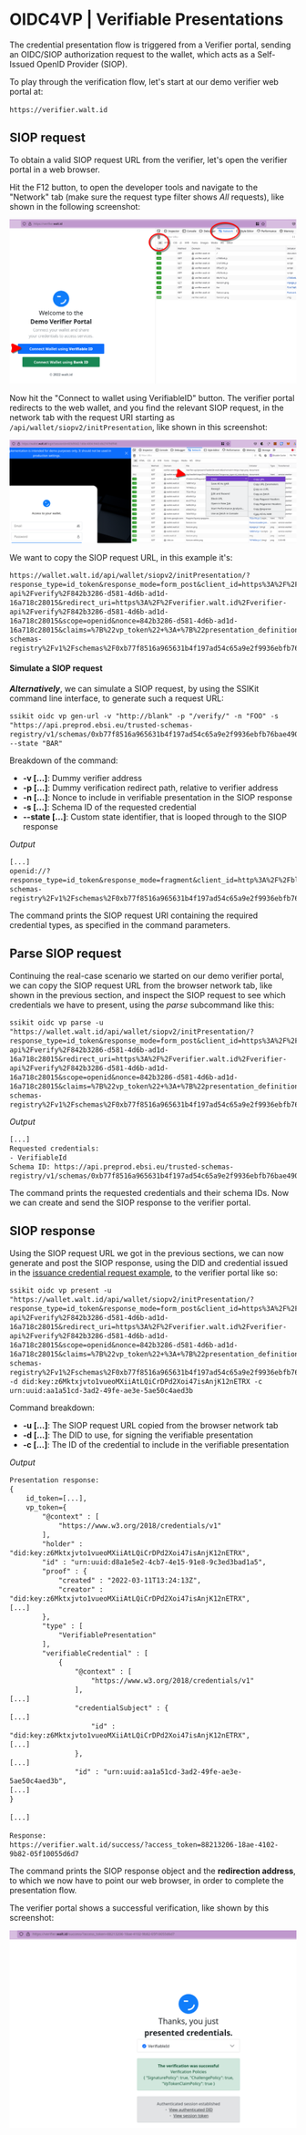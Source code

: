 # OIDC4VP | Verifiable Presentations

The credential presentation flow is triggered from a Verifier portal, sending an OIDC/SIOP authorization request to the wallet, which acts as a Self-Issued OpenID Provider (SIOP).

To play through the verification flow, let's start at our demo verifier web portal at:

`https://verifier.walt.id`

## SIOP request

To obtain a valid SIOP request URL from the verifier, let's open the verifier portal in a web browser.

Hit the F12 button, to open the developer tools and navigate to the "Network" tab (make sure the request type filter shows _All_ requests), like shown in the following screenshot:

![Verifier portal and network tab](../../../oidc/verifier-portal-network-tab.png)

Now hit the "Connect to wallet using VerifiableID" button. The verifier portal redirects to the web wallet, and you find the relevant SIOP request, in the network tab with the request URI starting as `/api/wallet/siopv2/initPresentation`, like shown in this screenshot:

![Wallet SIOP redirection](../../../oidc/wallet-siop-redirect.png)

We want to copy the SIOP request URL, in this example it's:

```
https://wallet.walt.id/api/wallet/siopv2/initPresentation/?response_type=id_token&response_mode=form_post&client_id=https%3A%2F%2Fverifier.walt.id%2Fverifier-api%2Fverify%2F842b3286-d581-4d6b-ad1d-16a718c28015&redirect_uri=https%3A%2F%2Fverifier.walt.id%2Fverifier-api%2Fverify%2F842b3286-d581-4d6b-ad1d-16a718c28015&scope=openid&nonce=842b3286-d581-4d6b-ad1d-16a718c28015&claims=%7B%22vp_token%22+%3A+%7B%22presentation_definition%22+%3A+%7B%22id%22+%3A+%221%22%2C+%22input_descriptors%22+%3A+%5B%7B%22id%22+%3A+%221%22%2C+%22schema%22+%3A+%7B%22uri%22+%3A+%22https%3A%2F%2Fapi.preprod.ebsi.eu%2Ftrusted-schemas-registry%2Fv1%2Fschemas%2F0xb77f8516a965631b4f197ad54c65a9e2f9936ebfb76bae4906d33744dbcc60ba%22%7D%7D%5D%7D%7D%7D
```

#### Simulate a SIOP request

_**Alternatively**_, we can simulate a SIOP request, by using the SSIKit command line interface, to generate such a request URL:

```
ssikit oidc vp gen-url -v "http://blank" -p "/verify/" -n "FOO" -s "https://api.preprod.ebsi.eu/trusted-schemas-registry/v1/schemas/0xb77f8516a965631b4f197ad54c65a9e2f9936ebfb76bae4906d33744dbcc60ba" --state "BAR"
```

Breakdown of the command:

* **-v \[...]**: Dummy verifier address
* **-p \[...]**: Dummy verification redirect path, relative to verifier address
* **-n \[...]**: Nonce to include in verifiable presentation in the SIOP response
* **-s \[...]**: Schema ID of the requested credential
* **--state \[...]**: Custom state identifier, that is looped through to the SIOP response

_Output_

```
[...]
openid://?response_type=id_token&response_mode=fragment&client_id=http%3A%2F%2Fblank%2Fverify%2F&redirect_uri=http%3A%2F%2Fblank%2Fverify%2F&scope=openid&nonce=FOO&claims=%7B%22vp_token%22+%3A+%7B%22presentation_definition%22+%3A+%7B%22id%22+%3A+null%2C+%22input_descriptors%22+%3A+%5B%7B%22id%22+%3A+null%2C+%22schema%22+%3A+%7B%22uri%22+%3A+%22https%3A%2F%2Fapi.preprod.ebsi.eu%2Ftrusted-schemas-registry%2Fv1%2Fschemas%2F0xb77f8516a965631b4f197ad54c65a9e2f9936ebfb76bae4906d33744dbcc60ba%22%7D%7D%5D%7D%7D%7D&state=BAR
```

The command prints the SIOP request URI containing the required credential types, as specified in the command parameters.

## Parse SIOP request

Continuing the real-case scenario we started on our demo verifier portal, we can copy the SIOP request URL from the browser network tab, like shown in the previous section, and inspect the SIOP request to see which credentials we have to present, using the _parse_ subcommand like this:

```
ssikit oidc vp parse -u "https://wallet.walt.id/api/wallet/siopv2/initPresentation/?response_type=id_token&response_mode=form_post&client_id=https%3A%2F%2Fverifier.walt.id%2Fverifier-api%2Fverify%2F842b3286-d581-4d6b-ad1d-16a718c28015&redirect_uri=https%3A%2F%2Fverifier.walt.id%2Fverifier-api%2Fverify%2F842b3286-d581-4d6b-ad1d-16a718c28015&scope=openid&nonce=842b3286-d581-4d6b-ad1d-16a718c28015&claims=%7B%22vp_token%22+%3A+%7B%22presentation_definition%22+%3A+%7B%22id%22+%3A+%221%22%2C+%22input_descriptors%22+%3A+%5B%7B%22id%22+%3A+%221%22%2C+%22schema%22+%3A+%7B%22uri%22+%3A+%22https%3A%2F%2Fapi.preprod.ebsi.eu%2Ftrusted-schemas-registry%2Fv1%2Fschemas%2F0xb77f8516a965631b4f197ad54c65a9e2f9936ebfb76bae4906d33744dbcc60ba%22%7D%7D%5D%7D%7D%7D"
```

_Output_

```
[...]
Requested credentials:
- VerifiableId
Schema ID: https://api.preprod.ebsi.eu/trusted-schemas-registry/v1/schemas/0xb77f8516a965631b4f197ad54c65a9e2f9936ebfb76bae4906d33744dbcc60ba
```

The command prints the requested credentials and their schema IDs. Now we can create and send the SIOP response to the verifier portal.

## SIOP response

Using the SIOP request URL we got in the previous sections, we can now generate and post the SIOP response, using the DID and credential issued in the [issuance credential request example](usage-examples-1.md#credential-request), to the verifier portal like so:

```
ssikit oidc vp present -u "https://wallet.walt.id/api/wallet/siopv2/initPresentation/?response_type=id_token&response_mode=form_post&client_id=https%3A%2F%2Fverifier.walt.id%2Fverifier-api%2Fverify%2F842b3286-d581-4d6b-ad1d-16a718c28015&redirect_uri=https%3A%2F%2Fverifier.walt.id%2Fverifier-api%2Fverify%2F842b3286-d581-4d6b-ad1d-16a718c28015&scope=openid&nonce=842b3286-d581-4d6b-ad1d-16a718c28015&claims=%7B%22vp_token%22+%3A+%7B%22presentation_definition%22+%3A+%7B%22id%22+%3A+%221%22%2C+%22input_descriptors%22+%3A+%5B%7B%22id%22+%3A+%221%22%2C+%22schema%22+%3A+%7B%22uri%22+%3A+%22https%3A%2F%2Fapi.preprod.ebsi.eu%2Ftrusted-schemas-registry%2Fv1%2Fschemas%2F0xb77f8516a965631b4f197ad54c65a9e2f9936ebfb76bae4906d33744dbcc60ba%22%7D%7D%5D%7D%7D%7D" -d did:key:z6Mktxjvto1vueoMXiiAtLQiCrDPd2Xoi47isAnjK12nETRX -c urn:uuid:aa1a51cd-3ad2-49fe-ae3e-5ae50c4aed3b
```

Command breakdown:

* **-u \[...]**: The SIOP request URL copied from the browser network tab
* **-d \[...]**: The DID to use, for signing the verifiable presentation
* **-c \[...]**: The ID of the credential to include in the verifiable presentation

_Output_

```
Presentation response:
{
    id_token=[...],
    vp_token={
        "@context" : [
            "https://www.w3.org/2018/credentials/v1"
        ],
        "holder" : "did:key:z6Mktxjvto1vueoMXiiAtLQiCrDPd2Xoi47isAnjK12nETRX",
        "id" : "urn:uuid:d8a1e5e2-4cb7-4e15-91e8-9c3ed3bad1a5",
        "proof" : {
            "created" : "2022-03-11T13:24:13Z",
            "creator" : "did:key:z6Mktxjvto1vueoMXiiAtLQiCrDPd2Xoi47isAnjK12nETRX",
[...]
        },
        "type" : [
            "VerifiablePresentation"
        ],
        "verifiableCredential" : [
            {
                "@context" : [
                    "https://www.w3.org/2018/credentials/v1"
                ],
[...]
                "credentialSubject" : {
[...]
                    "id" : "did:key:z6Mktxjvto1vueoMXiiAtLQiCrDPd2Xoi47isAnjK12nETRX",
[...]
                },
[...]
                "id" : "urn:uuid:aa1a51cd-3ad2-49fe-ae3e-5ae50c4aed3b",
[...]
}

[...]

Response:
https://verifier.walt.id/success/?access_token=88213206-18ae-4102-9b82-05f10055d6d7
```

The command prints the SIOP response object and the **redirection address**, to which we now have to point our web browser, in order to complete the presentation flow.

The verifier portal shows a successful verification, like shown by this screenshot:

![verifier success page](../../../oidc/verifier-success.png)

